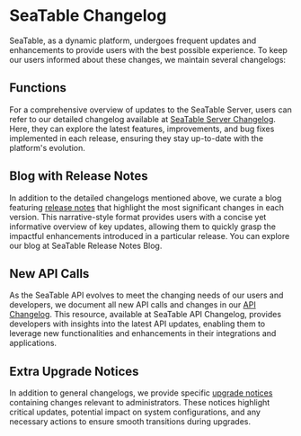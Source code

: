 # SeaTable Changelog

SeaTable, as a dynamic platform, undergoes frequent updates and enhancements to provide users with the best possible experience. To keep our users informed about these changes, we maintain several changelogs:

## Functions

For a comprehensive overview of updates to the SeaTable Server, users can refer to our detailed changelog available at [SeaTable Server Changelog](https://seatable.io/docs/changelog/). Here, they can explore the latest features, improvements, and bug fixes implemented in each release, ensuring they stay up-to-date with the platform's evolution.

## Blog with Release Notes

In addition to the detailed changelogs mentioned above, we curate a blog featuring [release notes](https://seatable.io/category/news/) that highlight the most significant changes in each version. This narrative-style format provides users with a concise yet informative overview of key updates, allowing them to quickly grasp the impactful enhancements introduced in a particular release. You can explore our blog at SeaTable Release Notes Blog.

## New API Calls

As the SeaTable API evolves to meet the changing needs of our users and developers, we document all new API calls and changes in our [API Changelog](https://api.seatable.io/reference/changelog). This resource, available at SeaTable API Changelog, provides developers with insights into the latest API updates, enabling them to leverage new functionalities and enhancements in their integrations and applications.

## Extra Upgrade Notices

In addition to general changelogs, we provide specific [upgrade notices](../upgrade/extra-upgrade-notice.md) containing changes relevant to administrators. These notices highlight critical updates, potential impact on system configurations, and any necessary actions to ensure smooth transitions during upgrades.
